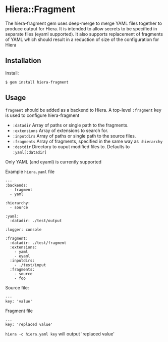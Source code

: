 # Hiera::Fragment

The hiera-fragment gem uses deep-merge to merge YAML files together to produce output for Hiera. It is intended to allow
secrets to be specified in separate files (eyaml supported). It also supports replacement of fragments of YAML which
should result in a reduction of size of the configuration for Hiera

## Installation

Install:

    $ gem install hiera-fragment

## Usage

`fragment` should be added as a backend to Hiera. A top-level `:fragment` key is used to configure hiera-fragment

* `:datadir` Array of paths or single path to the fragments.
* `:extensions` Array of extensions to search for.
* `:inputdirs` Array of paths or single path to the source files.
* `:fragments` Array of fragments, specified in the same way as `:hierarchy`
* `:destdir` Directory to ouput modified files to. Defaults to `:yaml[:datadir]`

Only YAML (and eyaml) is currently supported

Example `hiera.yaml` file

    ---
    :backends:
      - fragment
      - yaml

    :hierarchy:
      - source

    :yaml:
      :datadir: ./test/output

    :logger: console

    :fragment:
      :datadir: ./test/fragment
      :extensions:
        - yaml
        - eyaml
      :inputdirs:
        - ./test/input
      :fragments:
        - source
        - foo


Source file:

    ---
    key: 'value'

Fragment file

    ---
    key: 'replaced value'

`hiera -c hiera.yaml key` will output 'replaced value'

